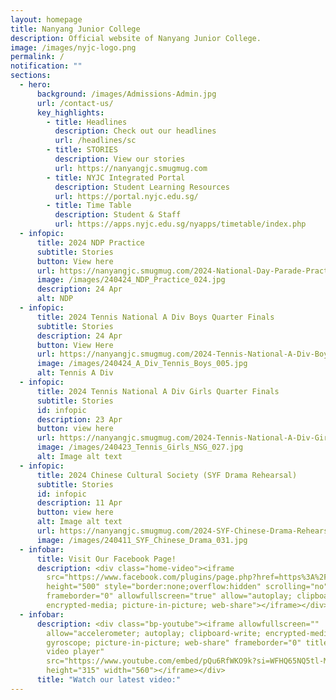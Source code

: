 ```yaml
---
layout: homepage
title: Nanyang Junior College
description: Official website of Nanyang Junior College.
image: /images/nyjc-logo.png
permalink: /
notification: ""
sections:
  - hero:
      background: /images/Admissions-Admin.jpg
      url: /contact-us/
      key_highlights:
        - title: Headlines
          description: Check out our headlines
          url: /headlines/sc
        - title: STORIES
          description: View our stories
          url: https://nanyangjc.smugmug.com
        - title: NYJC Integrated Portal
          description: Student Learning Resources
          url: https://portal.nyjc.edu.sg/
        - title: Time Table
          description: Student & Staff
          url: https://apps.nyjc.edu.sg/nyapps/timetable/index.php
  - infopic:
      title: 2024 NDP Practice
      subtitle: Stories
      button: View here
      url: https://nanyangjc.smugmug.com/2024-National-Day-Parade-Practice
      image: /images/240424_NDP_Practice_024.jpg
      description: 24 Apr
      alt: NDP
  - infopic:
      title: 2024 Tennis National A Div Boys Quarter Finals
      subtitle: Stories
      description: 24 Apr
      button: View Here
      url: https://nanyangjc.smugmug.com/2024-Tennis-National-A-Div-Boys-Quarter-Finals
      image: /images/240424_A_Div_Tennis_Boys_005.jpg
      alt: Tennis A Div
  - infopic:
      title: 2024 Tennis National A Div Girls Quarter Finals
      subtitle: Stories
      id: infopic
      description: 23 Apr
      button: view here
      url: https://nanyangjc.smugmug.com/2024-Tennis-National-A-Div-Girls-Quarter-Finals
      image: /images/240423_Tennis_Girls_NSG_027.jpg
      alt: Image alt text
  - infopic:
      title: 2024 Chinese Cultural Society (SYF Drama Rehearsal)
      subtitle: Stories
      id: infopic
      description: 11 Apr
      button: view here
      alt: Image alt text
      url: https://nanyangjc.smugmug.com/2024-SYF-Chinese-Drama-Rehearsal
      image: /images/240411_SYF_Chinese_Drama_031.jpg
  - infobar:
      title: Visit Our Facebook Page!
      description: <div class="home-video"><iframe
        src="https://www.facebook.com/plugins/page.php?href=https%3A%2F%2Fwww.facebook.com%2FNanyangjc%2F&tabs=timeline&width=340&height=500&small_header=false&adapt_container_width=true&hide_cover=false&show_facepile=true&appId"
        height="500" style="border:none;overflow:hidden" scrolling="no"
        frameborder="0" allowfullscreen="true" allow="autoplay; clipboard-write;
        encrypted-media; picture-in-picture; web-share"></iframe></div>
  - infobar:
      description: <div class="bp-youtube"><iframe allowfullscreen=""
        allow="accelerometer; autoplay; clipboard-write; encrypted-media;
        gyroscope; picture-in-picture; web-share" frameborder="0" title="YouTube
        video player"
        src="https://www.youtube.com/embed/pQu6RfWKO9k?si=WFHQ65NQ5tl-M84f"
        height="315" width="560"></iframe></div>
      title: "Watch our latest video:"
---
```

